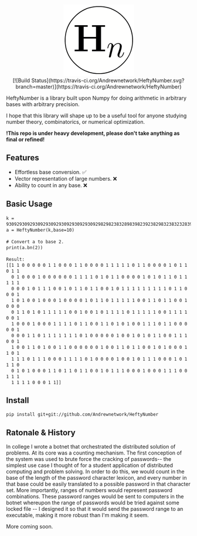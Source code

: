 <p align="center">
  <img src="hn_logo.png"><br/>
  [![Build Status](https://travis-ci.org/Andrewnetwork/HeftyNumber.svg?branch=master)](https://travis-ci.org/Andrewnetwork/HeftyNumber)
</p>

HeftyNumber is a library built upon Numpy for doing arithmetic in arbitrary bases with arbitrary precision. 

I hope that this library will shape up to be a useful tool for anyone studying number theory, combinatorics, or 
numerical optimization. 

**!This repo is under heavy development, please don't take anything as final or refined!**

## Features
* Effortless base conversion. ✅
* Vector representation of large numbers. ❌
* Ability to count in any base. ❌

## Basic Usage
```
k = 930929309293092930929309293092930929829823832898398239238298323832328398329839283982938928398329839829839829389283
a = HeftyNumber(k,base=10)

# Convert a to base 2. 
print(a.bn(2))

Result:
[[1 1 0 0 0 0 0 1 1 0 0 0 1 1 0 0 0 0 1 1 1 1 1 0 1 1 0 0 0 0 1 0 1 1 0 1 1
  0 1 0 0 0 1 0 0 0 0 0 0 1 1 1 1 0 1 0 1 1 0 0 0 0 1 0 1 0 1 1 0 1 1 1 1 1
  0 0 0 1 0 1 1 1 0 0 1 0 1 1 0 1 1 0 0 1 0 1 1 1 1 1 1 1 1 1 0 1 1 0 0 0 1
  1 0 1 0 0 1 0 0 0 1 0 0 0 0 1 0 1 1 0 1 1 1 1 1 0 0 1 1 0 1 1 0 0 1 0 0 0
  0 1 1 0 1 0 1 1 1 1 1 0 0 1 0 0 1 0 1 1 1 1 0 1 1 1 1 1 0 0 1 1 1 1 0 0 1
  1 0 0 0 1 0 0 0 1 1 1 1 0 1 1 0 0 1 1 0 1 0 1 0 0 1 1 1 0 1 1 0 0 0 0 0 1
  0 0 0 1 1 0 1 1 1 1 1 1 1 0 1 0 0 0 0 0 1 0 0 1 0 1 0 1 1 0 0 1 1 1 0 0 1
  1 0 0 1 1 0 1 0 0 1 1 0 0 0 0 0 0 1 0 0 1 1 0 1 1 0 0 1 0 1 0 0 0 1 1 0 1
  1 1 1 0 1 1 1 0 0 0 1 1 1 1 0 1 0 0 0 0 1 0 0 1 0 1 1 1 0 0 0 1 0 1 1 1 0
  0 1 0 1 0 0 0 1 1 0 1 1 0 1 1 0 0 1 0 1 1 1 0 0 0 1 0 0 0 1 1 1 0 0 1 1 1
  1 1 1 1 0 0 0 1 1]]
```

## Install 
```
pip install git+git://github.com/Andrewnetwork/HeftyNumber
```

## Ratonale & History
In college I wrote a botnet that orchestrated the distributed solution of problems. At its core was a counting mechanism. 
The first conception of the system was used to brute force the cracking of passwords-- the simplest use case I thought of 
for a student application of distributed computing and problem solving. In order to do this, we would count in the base 
of the length of the password character lexicon, and every number in that base could be easily translated to a possible 
password in that character set. More importantly, ranges of numbers would represent password combinations. These password 
ranges would be sent to computers in the botnet whereupon the range of passwords would be tried against some locked file 
-- I designed it so that it would send the password range to an executable, making it more robust than I'm making it seem. 

More coming soon. 